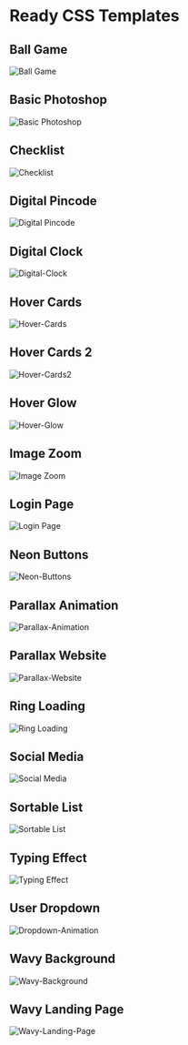 # Ready CSS Templates

## Ball Game

<img src="https://github.com/xNoJustice/css-templates/blob/327bc60e384d382d27f9bb31cfe902c8140da31a/ball-game/ball-game.gif" alt="Ball Game" />

## Basic Photoshop

<img src="https://github.com/xNoJustice/css-templates/blob/6576d8b33de17d43d201fa8a01b95a5019c42e78/basic-photoshop/basic-photoshop.gif" alt="Basic Photoshop" />

## Checklist

<img src="https://github.com/xNoJustice/css-templates/blob/ca3937a9388a74ba2cce6df479a9d2f52f860572/checklist/checklist.gif" alt="Checklist" />

## Digital Pincode

<img src="https://github.com/xNoJustice/css-templates/blob/6576d8b33de17d43d201fa8a01b95a5019c42e78/digit-pincode/digit-pincode.gif" alt="Digital Pincode" />

## Digital Clock

<img src="https://github.com/xNoJustice/css-templates/blob/c398f6414a22c568b98dc680181f3a7fdf55126e/digital-clock/digital-clock.gif" alt="Digital-Clock" />

## Hover Cards

<img src="https://github.com/xNoJustice/css-templates/blob/b0c99a5cc7cf2d56d9ca75301157f9e56470838e/hover-cards/hover-cards.gif" alt="Hover-Cards" />

## Hover Cards 2

<img src="https://github.com/xNoJustice/css-templates/blob/666652feb4eb0632d2e1aaf1aadccc83ed488892/hover-cards2/hover-cards2.gif" alt="Hover-Cards2" />

## Hover Glow

<img src="https://github.com/xNoJustice/css-templates/blob/2b3f72def182319d7b6066b556050b39fa363a93/hover-glow/hover-glow.gif" alt="Hover-Glow" />

## Image Zoom

<img src="https://github.com/xNoJustice/css-templates/blob/6576d8b33de17d43d201fa8a01b95a5019c42e78/image-zoom/image-zoom.gif" alt="Image Zoom" />

## Login Page

<img src="https://github.com/xNoJustice/css-templates/blob/2b4d3a98af547b1e678f66c6bba6c99b2dc988cd/login-page/login-page.gif" alt="Login Page" />

## Neon Buttons

<img src="https://github.com/xNoJustice/css-templates/blob/4dfbbd25cbcbfdb73937731c0dbe9ff045425bac/neon-buttons/neon-buttons.gif" alt="Neon-Buttons" />

## Parallax Animation

<img src="https://github.com/xNoJustice/css-templates/blob/b0c99a5cc7cf2d56d9ca75301157f9e56470838e/parallax-animation/parallax-animation.gif" alt="Parallax-Animation" />

## Parallax Website

<img src="https://github.com/xNoJustice/css-templates/blob/9c67a3754ffbfed0d56e33d05b58239a55dc69a7/parallax-website/parallax-website.gif" alt="Parallax-Website" />

## Ring Loading

<img src="https://github.com/xNoJustice/css-templates/blob/9f0e2b287695bcb408362860aec656923af42ee8/ring-loading/ring-loading.gif" alt="Ring Loading" />

## Social Media

<img src="https://github.com/xNoJustice/css-templates/blob/bad72bfa925a13f9b692ca8a8b05ee9b508dcc28/social-media/social-media.gif" alt="Social Media" />

## Sortable List

<img src="https://github.com/xNoJustice/css-templates/blob/6c7c018af98d11535f5a96b2a5c9a6b7c699f351/sortable-list/sortable-list.gif" alt="Sortable List" />

## Typing Effect

<img src="https://github.com/xNoJustice/css-templates/blob/4225fdff14ee41ce5f86037baa87f810f7cfef25/typing-effect/typing-effect.gif" alt="Typing Effect" />

## User Dropdown

<img src="https://github.com/xNoJustice/css-templates/blob/b0c99a5cc7cf2d56d9ca75301157f9e56470838e/user-dropdown/user-dropdown.gif" alt="Dropdown-Animation" />

## Wavy Background 

<img src="https://github.com/xNoJustice/css-templates/blob/efda059ee532bb0f956f6339f776efa7e1aaf964/wavy-background/wavy-background.gif" alt="Wavy-Background" />

## Wavy Landing Page

<img src="https://github.com/xNoJustice/css-templates/blob/b0c99a5cc7cf2d56d9ca75301157f9e56470838e/wavy-landing-page/wavy-landing-page.gif" alt="Wavy-Landing-Page" />
